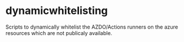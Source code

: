 # dynamicwhitelisting
Scripts to dynamically whitelist the AZDO/Actions runners on the azure resources which are not publicaly available.
